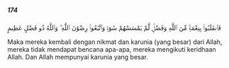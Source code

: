 ##### 174

<span class="ayah">فَٱنقَلَبُوا۟ بِنِعْمَةٍۢ مِّنَ ٱللَّهِ وَفَضْلٍۢ لَّمْ يَمْسَسْهُمْ سُوٓءٌۭ وَٱتَّبَعُوا۟ رِضْوَٰنَ ٱللَّهِ ۗ وَٱللَّهُ ذُو فَضْلٍ عَظِيمٍ</span>

<span class="ayah_translation">Maka mereka kembali dengan nikmat dan karunia (yang besar) dari Allah, mereka tidak mendapat bencana apa-apa, mereka mengikuti keridhaan Allah. Dan Allah mempunyai karunia yang besar.</span>
